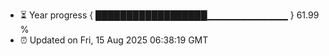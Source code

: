 - ⏳ Year progress { ██████████████████▁▁▁▁▁▁▁▁▁▁▁▁ } 61.99 %
- ⏰ Updated on Fri, 15 Aug 2025 06:38:19 GMT

